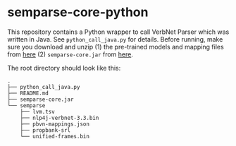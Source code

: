 # semparse-core-python

This repository contains a Python wrapper to call VerbNet Parser which was written in Java. See `python_call_java.py` for details. Before running, make sure you download and unzip (1) the pre-trained models and mapping files from [here](https://drive.google.com/open?id=1qESz4tlviIjsAYzb8qlUg1ps3o37i6l3) (2) `semparse-core.jar` from [here]().

The root directory should look like this:

```
.
├── python_call_java.py
├── README.md
├── semparse-core.jar
└── semparse
    ├── lvm.tsv
    ├── nlp4j-verbnet-3.3.bin
    ├── pbvn-mappings.json
    ├── propbank-srl
    └── unified-frames.bin
```
